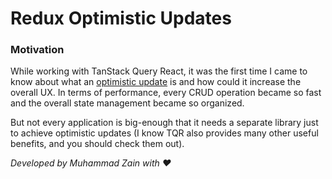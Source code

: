 # Redux Optimistic Updates

### Motivation
While working with TanStack Query React, it was the first time I came to know about what an [optimistic update](https://tanstack.com/query/v4/docs/framework/react/guides/optimistic-updates) is and how could it increase the overall UX. In terms of performance, every CRUD operation became so fast and the overall state management became so organized.

But not every application is big-enough that it needs a separate library just to achieve optimistic updates (I know TQR also provides many other useful benefits, and you should check them out).



<i>Developed by Muhammad Zain with ❤️ </i>